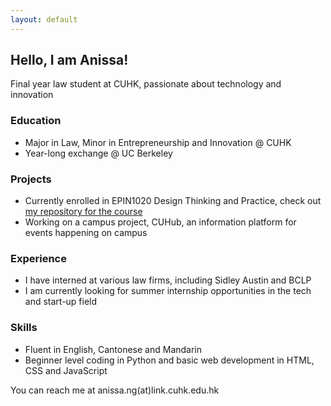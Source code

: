 ```yaml
---
layout: default
---
```


<head>
<link rel="shortcut icon" type="image/x-icon" href="favicon.png">
</head>

## Hello, I am Anissa!

Final year law student at CUHK, passionate about technology and innovation

### Education

* Major in Law, Minor in Entrepreneurship and Innovation @ CUHK
* Year-long exchange @ UC Berkeley

### Projects

* Currently enrolled in EPIN1020 Design Thinking and Practice, check out [my repository for the course](https://an-yc.github.io/epin1020/)
* Working on a campus project, CUHub, an information platform for events happening on campus

### Experience

* I have interned at various law firms, including Sidley Austin and BCLP
* I am currently looking for summer internship opportunities in the tech and start-up field

### Skills

* Fluent in English, Cantonese and Mandarin
* Beginner level coding in Python and basic web development in HTML, CSS and JavaScript

You can reach me at anissa.ng(at)link.cuhk.edu.hk
